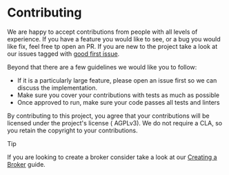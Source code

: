 # Contributing

We are happy to accept contributions from people with all levels of experience. If you have a feature you would
like to see, or a bug you would like fix, feel free tp open an PR. If you are new to the project take a look at our
issues tagged
with [good first issue](https://github.com/Arson-Club/Impulse/issues?q=is%3Aissue+is%3Aopen+label%3A%22good+first+issue%22).

Beyond that there are a few guidelines we would like you to follow:

- If it is a particularly large feature, please open an issue first so we can discuss the implementation.
- Make sure you cover your contributions with tests as much as possible
- Once approved to run, make sure your code passes all tests and linters

By contributing to this project, you agree that your contributions will be licensed under the project's license (
AGPLv3). We do not require a CLA, so you retain the copyright to your contributions.

> [!TIP]
> If you are looking to create a broker consider take a look at
> our [Creating a Broker](https://arson-club.github.io/Impulse/contributing/creating-a-broker.html) guide.
